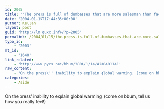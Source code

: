 ```yaml
---
id: 2005
title: '"The press is full of dumbasses that are more salesman than factfinder."'
date: '2004-01-15T17:44:35+00:00'
author: Kellan
layout: post
guid: 'http://lm.quxx.info/?p=2005'
permalink: /2004/01/15/the-press-is-full-of-dumbasses-that-are-more-salesman-than-factfinder/
typo_id:
    - '2003'
mt_id:
    - '1640'
link_related:
    - 'http://www.pycs.net/bbum/2004/1/14/#200401141'
raw_content:
    - 'On the press\'' inability to explain global warming. (come on bbum, tell us how you really feel!)'
categories:
    - Aside
---
```


On the press’ inability to explain global warming. (come on bbum, tell us how you really feel!)